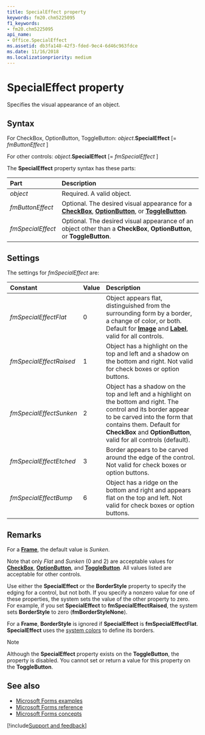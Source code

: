 ```yaml
---
title: SpecialEffect property
keywords: fm20.chm5225095
f1_keywords:
- fm20.chm5225095
api_name:
- Office.SpecialEffect
ms.assetid: db3fa148-42f3-fded-9ec4-6d46c963fdce
ms.date: 11/16/2018
ms.localizationpriority: medium
---
```



# SpecialEffect property

Specifies the visual appearance of an object.

## Syntax

For CheckBox, OptionButton, ToggleButton: _object_.**SpecialEffect** [= _fmButtonEffect_ ]

For other controls: _object_.**SpecialEffect** [= _fmSpecialEffect_ ]

The **SpecialEffect** property syntax has these parts:

|Part|Description|
|:-----|:-----|
| _object_|Required. A valid object.|
| _fmButtonEffect_|Optional. The desired visual appearance for a **[CheckBox](checkbox-control.md)**, **[OptionButton](optionbutton-control.md)**, or **[ToggleButton](togglebutton-control.md)**.|
| _fmSpecialEffect_|Optional. The desired visual appearance of an object other than a **CheckBox**, **OptionButton**, or **ToggleButton**.|

## Settings

The settings for  _fmSpecialEffect_ are:

|Constant|Value|Description|
|:-----|:-----|:-----|
| _fmSpecialEffectFlat_|0|Object appears flat, distinguished from the surrounding form by a border, a change of color, or both. Default for **[Image](image-control.md)** and **[Label](label-control.md)**, valid for all controls.|
| _fmSpecialEffectRaised_|1|Object has a highlight on the top and left and a shadow on the bottom and right. Not valid for check boxes or option buttons.|
| _fmSpecialEffectSunken_|2|Object has a shadow on the top and left and a highlight on the bottom and right. The control and its border appear to be carved into the form that contains them. Default for **CheckBox** and **OptionButton**, valid for all controls (default).|
| _fmSpecialEffectEtched_|3|Border appears to be carved around the edge of the control. Not valid for check boxes or option buttons.|
| _fmSpecialEffectBump_|6|Object has a ridge on the bottom and right and appears flat on the top and left. Not valid for check boxes or option buttons.|

## Remarks

For a **[Frame](frame-control.md)**, the default value is _Sunken_.

Note that only _Flat_ and _Sunken_ (0 and 2) are acceptable values for **[CheckBox](checkbox-control.md)**, **[OptionButton](optionbutton-control.md)**, and **[ToggleButton](togglebutton-control.md)**. All values listed are acceptable for other controls.

Use either the **SpecialEffect** or the **BorderStyle** property to specify the edging for a control, but not both. If you specify a nonzero value for one of these properties, the system sets the value of the other property to zero. For example, if you set **SpecialEffect** to **fmSpecialEffectRaised**, the system sets **BorderStyle** to zero (**fmBorderStyleNone**).

For a **Frame**, **BorderStyle** is ignored if **SpecialEffect** is **fmSpecialEffectFlat**. **SpecialEffect** uses the [system colors](../../Glossary/glossary-vba.md#system-colors) to define its borders.

> [!NOTE] 
> Although the **SpecialEffect** property exists on the **ToggleButton**, the property is disabled. You cannot set or return a value for this property on the **ToggleButton**.


## See also

- [Microsoft Forms examples](examples-microsoft-forms.md)
- [Microsoft Forms reference](reference-microsoft-forms.md)
- [Microsoft Forms concepts](concepts-microsoft-forms.md)

[!include[Support and feedback](~/includes/feedback-boilerplate.md)]